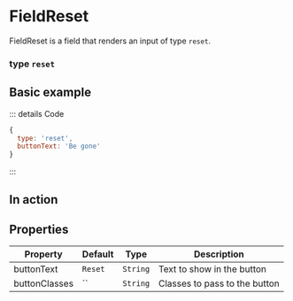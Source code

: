 # FieldReset
FieldReset is a field that renders an input of type `reset`. 

### type `reset`

<script setup>
import FieldResetExample from '/components/FieldResetExample.vue'
</script>

## Basic example
::: details Code
```javascript
{
  type: 'reset',
  buttonText: 'Be gone'
}
```
:::
<FieldResetExample />

## In action
<FieldResetExample in-action />



## Properties
| Property      | Default | Type     | Description                   |
|---------------|---------|----------|-------------------------------|
| buttonText    | `Reset` | `String` | Text to show in the button    |
| buttonClasses | ``      | `String` | Classes to pass to the button |